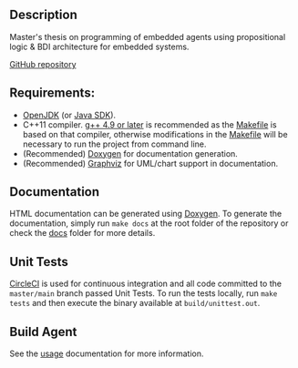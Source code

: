 ## Description

Master's thesis on programming of embedded agents using propositional logic & BDI architecture for embedded systems.

[GitHub repository](http://github.com/matuzalemmuller/embedded-bdi)

## Requirements:
* [OpenJDK](https://openjdk.java.net/) (or [Java SDK](https://www.oracle.com/java/technologies/javase-downloads.html)).
* C++11 compiler. [g++ 4.9 or later](https://gcc.gnu.org/gcc-4.9/changes.html) is recommended as the [Makefile](Makefile) is based on that compiler, otherwise modifications in the [Makefile](Makefile) will be necessary to run the project from command line.
* (Recommended) [Doxygen](https://www.doxygen.nl/index.html) for documentation generation.
* (Recommended) [Graphviz](https://graphviz.org/) for UML/chart support in documentation.

## Documentation

HTML documentation can be generated using [Doxygen](https://www.doxygen.nl/download.html). To generate the documentation, simply run `make docs` at the root folder of the repository or check the [docs](docs/) folder for more details.

## Unit Tests

[CircleCI](https://circleci.com/) is used for continuous integration and all code committed to the `master/main` branch passed Unit Tests. To run the tests locally, run `make tests` and then execute the binary available at `build/unittest.out`.

## Build Agent

See the [usage](Usage.md) documentation for more information.